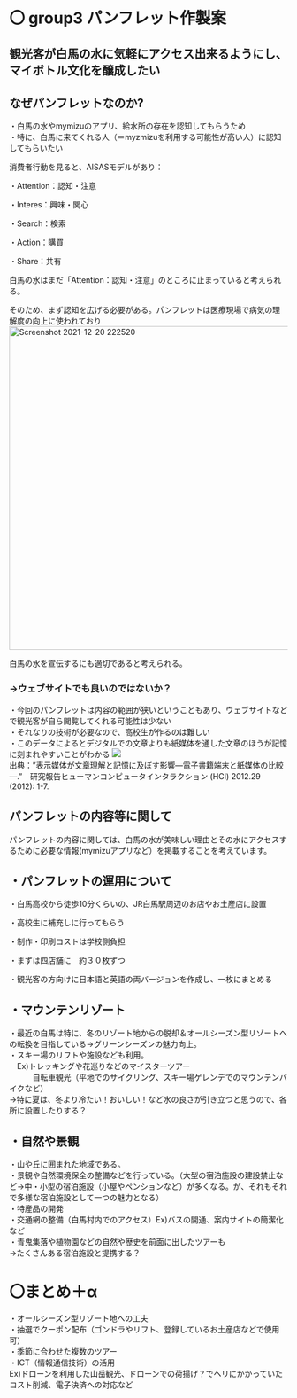 # 〇 group3 パンフレット作製案


## 観光客が白馬の水に気軽にアクセス出来るようにし、マイボトル文化を醸成したい 
## なぜパンフレットなのか?
・白馬の水やmymizuのアプリ、給水所の存在を認知してもらうため  
・特に、白馬に来てくれる人（＝myzmizuを利用する可能性が高い人）に認知してもらいたい

消費者行動を見ると、AISASモデルがあり：

・Attention：認知・注意

・Interes：興味・関心

・Search：検索

・Action：購買

・Share：共有

白馬の水はまだ「Attention：認知・注意」のところに止まっていると考えられる。

そのため、まず認知を広げる必要がある。パンフレットは医療現場で病気の理解度の向上に使われており
<img width="584" alt="Screenshot 2021-12-20 222520" src="https://user-images.githubusercontent.com/91593050/146774028-920a7748-766d-40be-8db6-5eff57c2897d.png">

白馬の水を宣伝するにも適切であると考えられる。

### →ウェブサイトでも良いのではないか？  
・今回のパンフレットは内容の範囲が狭いということもあり、ウェブサイトなどで観光客が自ら閲覧してくれる可能性は少ない  
・それなりの技術が必要なので、高校生が作るのは難しい  
・このデータによるとデジタルでの文章よりも紙媒体を通した文章のほうが記憶に刻まれやすいことがわかる 
<img src="https://contentsmanagement.jp/hokulog/wordpress/wp-content/uploads/2021/03/k_zuhan_1-1024x705.png">  
出典：”表示媒体が文章理解と記憶に及ぼす影響―電子書籍端末と紙媒体の比較―.”　研究報告ヒューマンコンピュータインタラクション (HCI) 2012.29 (2012): 1-7.  

## パンフレットの内容等に関して
パンフレットの内容に関しては、白馬の水が美味しい理由とその水にアクセスするために必要な情報(mymizuアプリなど）を掲載することを考えています。
## ・パンフレットの運用について
・白馬高校から徒歩10分くらいの、JR白馬駅周辺のお店やお土産店に設置

・高校生に補充しに行ってもらう

・制作・印刷コストは学校側負担

・まずは四店舗に　約３０枚ずつ

・観光客の方向けに日本語と英語の両バージョンを作成し、一枚にまとめる


## ・マウンテンリゾート
・最近の白馬は特に、冬のリゾート地からの脱却＆オールシーズン型リゾートへの転換を目指している→グリーンシーズンの魅力向上。  
・スキー場のリフトや施設なども利用。  
　Ex)トレッキングや花巡りなどのマイスターツアー  
　　　自転車観光（平地でのサイクリング、スキー場ゲレンデでのマウンテンバイクなど）  
→特に夏は、冬より冷たい！おいしい！など水の良さが引き立つと思うので、各所に設置したりする？

## ・自然や景観
・山や丘に囲まれた地域である。  
・景観や自然環境保全の整備などを行っている。（大型の宿泊施設の建設禁止など→中・小型の宿泊施設（小屋やペンションなど）が多くなる。が、それもそれで多様な宿泊施設として一つの魅力となる）  
・特産品の開発  
・交通網の整備（白馬村内でのアクセス）Ex)バスの開通、案内サイトの簡潔化など  
・青鬼集落や植物園などの自然や歴史を前面に出したツアーも  
→たくさんある宿泊施設と提携する？


# 〇まとめ＋α
・オールシーズン型リゾート地への工夫  
・抽選でクーポン配布（ゴンドラやリフト、登録しているお土産店などで使用可）  
・季節に合わせた複数のツアー  
・ICT（情報通信技術）の活用  
Ex)ドローンを利用した山岳観光、ドローンでの荷揚げ？でヘリにかかっていたコスト削減、電子決済への対応など


